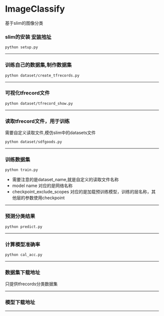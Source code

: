 # ImageClassify
基于slim的图像分类

### slim的安装 [安装地址](https://github.com/tensorflow/models/tree/master/research/slim)
```
python setup.py
```
---


### 训练自己的数据集,制作数据集
```
python dataset/create_tfrecords.py
```
----


### 可视化tfrecord文件

```
python dataset/tfrecord_show.py
```
---


### 读取tfrecord文件，用于训练
需要自定义读取文件,模仿slim中的datasets文件
````
python dataset/sdfgoods.py
````
---

### 训练数据集
```
python train.py
```
* 需要注意的是dataset_name,就是自定义的读取文件名称
* model name 对应的是网络名称
* checkpoint_exclude_scopes 对应的是加载预训练模型，训练的层名称，其他层的参数使用checkpoint

---
### 预测分类结果
```
python predict.py
```
---
### 计算模型准确率
```
python cal_acc.py
```
---
### 数据集下载地址
只提供tfrecords分类数据集

---
### 模型下载地址

---